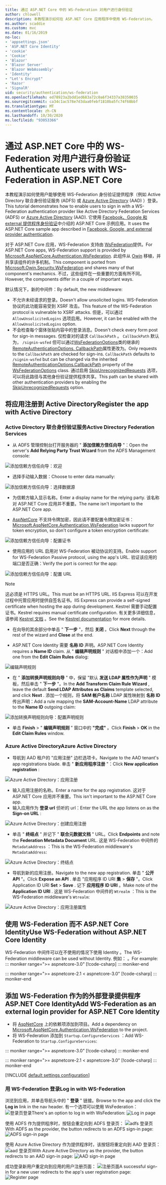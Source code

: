 ```yaml
---
title: 通过 ASP.NET Core 中的 WS-Federation 对用户进行身份验证
author: chlowell
description: 本教程演示如何在 ASP.NET Core 应用程序中使用 WS-Federation。
ms.author: scaddie
ms.custom: mvc
ms.date: 01/16/2019
no-loc:
- 'appsettings.json'
- 'ASP.NET Core Identity'
- 'cookie'
- 'Cookie'
- 'Blazor'
- 'Blazor Server'
- 'Blazor WebAssembly'
- 'Identity'
- "Let's Encrypt"
- 'Razor'
- 'SignalR'
uid: security/authentication/ws-federation
ms.openlocfilehash: ed78923a2bdd1ed683a72c0a6f34337a38350035
ms.sourcegitcommit: ca34c1ac578e7d3daa0febf1810ba5fc74f60bbf
ms.translationtype: MT
ms.contentlocale: zh-CN
ms.lasthandoff: 10/30/2020
ms.locfileid: "93053366"
---
```

# <a name="authenticate-users-with-ws-federation-in-aspnet-core"></a><span data-ttu-id="05670-103">通过 ASP.NET Core 中的 WS-Federation 对用户进行身份验证</span><span class="sxs-lookup"><span data-stu-id="05670-103">Authenticate users with WS-Federation in ASP.NET Core</span></span>

<span data-ttu-id="05670-104">本教程演示如何使用户能够使用 WS-Federation 身份验证提供程序（例如 Active Directory 联合身份验证服务 (ADFS) 或 [Azure Active Directory](/azure/active-directory/) (AAD) ）登录。</span><span class="sxs-lookup"><span data-stu-id="05670-104">This tutorial demonstrates how to enable users to sign in with a WS-Federation authentication provider like Active Directory Federation Services (ADFS) or [Azure Active Directory](/azure/active-directory/) (AAD).</span></span> <span data-ttu-id="05670-105">它使用 [Facebook、Google 和 external 提供程序身份验证](xref:security/authentication/social/index)中介绍的 ASP.NET Core 示例应用。</span><span class="sxs-lookup"><span data-stu-id="05670-105">It uses the ASP.NET Core sample app described in [Facebook, Google, and external provider authentication](xref:security/authentication/social/index).</span></span>

<span data-ttu-id="05670-106">对于 ASP.NET Core 应用，WS-Federation 支持由 [WsFederation](https://www.nuget.org/packages/Microsoft.AspNetCore.Authentication.WsFederation)提供。</span><span class="sxs-lookup"><span data-stu-id="05670-106">For ASP.NET Core apps, WS-Federation support is provided by [Microsoft.AspNetCore.Authentication.WsFederation](https://www.nuget.org/packages/Microsoft.AspNetCore.Authentication.WsFederation).</span></span> <span data-ttu-id="05670-107">此组件从 [Owin](https://www.nuget.org/packages/Microsoft.Owin.Security.WsFederation) 移植，并共享该组件的许多机制。</span><span class="sxs-lookup"><span data-stu-id="05670-107">This component is ported from [Microsoft.Owin.Security.WsFederation](https://www.nuget.org/packages/Microsoft.Owin.Security.WsFederation) and shares many of that component's mechanics.</span></span> <span data-ttu-id="05670-108">不过，这些组件在一些重要的方面有所不同。</span><span class="sxs-lookup"><span data-stu-id="05670-108">However, the components differ in a couple of important ways.</span></span>

<span data-ttu-id="05670-109">默认情况下，新的中间件：</span><span class="sxs-lookup"><span data-stu-id="05670-109">By default, the new middleware:</span></span>

* <span data-ttu-id="05670-110">不允许未经请求的登录。</span><span class="sxs-lookup"><span data-stu-id="05670-110">Doesn't allow unsolicited logins.</span></span> <span data-ttu-id="05670-111">WS-Federation 协议的此功能容易受到 XSRF 攻击。</span><span class="sxs-lookup"><span data-stu-id="05670-111">This feature of the WS-Federation protocol is vulnerable to XSRF attacks.</span></span> <span data-ttu-id="05670-112">但是，可以通过 `AllowUnsolicitedLogins` 选项启用。</span><span class="sxs-lookup"><span data-stu-id="05670-112">However, it can be enabled with the `AllowUnsolicitedLogins` option.</span></span>
* <span data-ttu-id="05670-113">不会检查每个窗体张贴内容中的登录消息。</span><span class="sxs-lookup"><span data-stu-id="05670-113">Doesn't check every form post for sign-in messages.</span></span> <span data-ttu-id="05670-114">仅检查对的请求 `CallbackPath` 。 `CallbackPath` 默认为， `/signin-wsfed` 但可以通过[WsFederationOptions](/dotnet/api/microsoft.aspnetcore.authentication.wsfederation.wsfederationoptions)类的继承的[RemoteAuthenticationOptions. CallbackPath](/dotnet/api/microsoft.aspnetcore.authentication.remoteauthenticationoptions.callbackpath)属性更改为。</span><span class="sxs-lookup"><span data-stu-id="05670-114">Only requests to the `CallbackPath` are checked for sign-ins. `CallbackPath` defaults to `/signin-wsfed` but can be changed via the inherited [RemoteAuthenticationOptions.CallbackPath](/dotnet/api/microsoft.aspnetcore.authentication.remoteauthenticationoptions.callbackpath) property of the [WsFederationOptions](/dotnet/api/microsoft.aspnetcore.authentication.wsfederation.wsfederationoptions) class.</span></span> <span data-ttu-id="05670-115">通过启用 [SkipUnrecognizedRequests](/dotnet/api/microsoft.aspnetcore.authentication.wsfederation.wsfederationoptions.skipunrecognizedrequests) 选项，可以将此路径与其他身份验证提供程序共享。</span><span class="sxs-lookup"><span data-stu-id="05670-115">This path can be shared with other authentication providers by enabling the [SkipUnrecognizedRequests](/dotnet/api/microsoft.aspnetcore.authentication.wsfederation.wsfederationoptions.skipunrecognizedrequests) option.</span></span>

## <a name="register-the-app-with-active-directory"></a><span data-ttu-id="05670-116">将应用注册到 Active Directory</span><span class="sxs-lookup"><span data-stu-id="05670-116">Register the app with Active Directory</span></span>

### <a name="active-directory-federation-services"></a><span data-ttu-id="05670-117">Active Directory 联合身份验证服务</span><span class="sxs-lookup"><span data-stu-id="05670-117">Active Directory Federation Services</span></span>

* <span data-ttu-id="05670-118">从 ADFS 管理控制台打开服务器的 " **添加信赖方信任向导** "：</span><span class="sxs-lookup"><span data-stu-id="05670-118">Open the server's **Add Relying Party Trust Wizard** from the ADFS Management console:</span></span>

![添加信赖方信任向导：欢迎](ws-federation/_static/AdfsAddTrust.png)

* <span data-ttu-id="05670-120">选择手动输入数据：</span><span class="sxs-lookup"><span data-stu-id="05670-120">Choose to enter data manually:</span></span>

![添加信赖方信任向导：选择数据源](ws-federation/_static/AdfsSelectDataSource.png)

* <span data-ttu-id="05670-122">为信赖方输入显示名称。</span><span class="sxs-lookup"><span data-stu-id="05670-122">Enter a display name for the relying party.</span></span> <span data-ttu-id="05670-123">该名称对 ASP.NET Core 应用并不重要。</span><span class="sxs-lookup"><span data-stu-id="05670-123">The name isn't important to the ASP.NET Core app.</span></span>

* <span data-ttu-id="05670-124">[AspNetCore](https://www.nuget.org/packages/Microsoft.AspNetCore.Authentication.WsFederation) 不支持令牌加密，因此请不要配置令牌加密证书：</span><span class="sxs-lookup"><span data-stu-id="05670-124">[Microsoft.AspNetCore.Authentication.WsFederation](https://www.nuget.org/packages/Microsoft.AspNetCore.Authentication.WsFederation) lacks support for token encryption, so don't configure a token encryption certificate:</span></span>

![添加信赖方信任向导：配置证书](ws-federation/_static/AdfsConfigureCert.png)

* <span data-ttu-id="05670-126">使用应用的 URL 启用对 WS-Federation 被动协议的支持。</span><span class="sxs-lookup"><span data-stu-id="05670-126">Enable support for WS-Federation Passive protocol, using the app's URL.</span></span> <span data-ttu-id="05670-127">验证该应用的端口是否正确：</span><span class="sxs-lookup"><span data-stu-id="05670-127">Verify the port is correct for the app:</span></span>

![添加信赖方信任向导：配置 URL](ws-federation/_static/AdfsConfigureUrl.png)

> [!NOTE]
> <span data-ttu-id="05670-129">这必须是 HTTPS URL。</span><span class="sxs-lookup"><span data-stu-id="05670-129">This must be an HTTPS URL.</span></span> <span data-ttu-id="05670-130">IIS Express 可以在开发过程中托管应用时提供自签名证书。</span><span class="sxs-lookup"><span data-stu-id="05670-130">IIS Express can provide a self-signed certificate when hosting the app during development.</span></span> <span data-ttu-id="05670-131">Kestrel 需要手动配置证书。</span><span class="sxs-lookup"><span data-stu-id="05670-131">Kestrel requires manual certificate configuration.</span></span> <span data-ttu-id="05670-132">有关更多详细信息，请参阅 [Kestrel 文档](xref:fundamentals/servers/kestrel) 。</span><span class="sxs-lookup"><span data-stu-id="05670-132">See the [Kestrel documentation](xref:fundamentals/servers/kestrel) for more details.</span></span>

* <span data-ttu-id="05670-133">在向导的其余部分中单击 " **下一步** "，然后 **关闭** 。</span><span class="sxs-lookup"><span data-stu-id="05670-133">Click **Next** through the rest of the wizard and **Close** at the end.</span></span>

* <span data-ttu-id="05670-134">ASP.NET Core Identity 需要 **名称 ID** 声明。</span><span class="sxs-lookup"><span data-stu-id="05670-134">ASP.NET Core Identity requires a **Name ID** claim.</span></span> <span data-ttu-id="05670-135">从 " **编辑声明规则** " 对话框中添加一个：</span><span class="sxs-lookup"><span data-stu-id="05670-135">Add one from the **Edit Claim Rules** dialog:</span></span>

![编辑声明规则](ws-federation/_static/EditClaimRules.png)

* <span data-ttu-id="05670-137">在 " **添加转换声明规则向导** " 中，保留 "默认 **发送 LDAP 属性作为声明** " 模板，然后单击 " **下一步** "。</span><span class="sxs-lookup"><span data-stu-id="05670-137">In the **Add Transform Claim Rule Wizard** , leave the default **Send LDAP Attributes as Claims** template selected, and click **Next** .</span></span> <span data-ttu-id="05670-138">添加一个规则，将 **SAM 帐户名称** LDAP 属性映射到 **名称 ID** 传出声明：</span><span class="sxs-lookup"><span data-stu-id="05670-138">Add a rule mapping the **SAM-Account-Name** LDAP attribute to the **Name ID** outgoing claim:</span></span>

![添加转换声明规则向导：配置声明规则](ws-federation/_static/AddTransformClaimRule.png)

* <span data-ttu-id="05670-140">单击 **Finish**  >  " **编辑声明规则** " 窗口中的 **"完成"** 。</span><span class="sxs-lookup"><span data-stu-id="05670-140">Click **Finish** > **OK** in the **Edit Claim Rules** window.</span></span>

### <a name="azure-active-directory"></a><span data-ttu-id="05670-141">Azure Active Directory</span><span class="sxs-lookup"><span data-stu-id="05670-141">Azure Active Directory</span></span>

* <span data-ttu-id="05670-142">导航到 AAD 租户的 "应用注册" 边栏选项卡。</span><span class="sxs-lookup"><span data-stu-id="05670-142">Navigate to the AAD tenant's app registrations blade.</span></span> <span data-ttu-id="05670-143">单击 " **新应用程序注册** "：</span><span class="sxs-lookup"><span data-stu-id="05670-143">Click **New application registration** :</span></span>

![Azure Active Directory：应用注册](ws-federation/_static/AadNewAppRegistration.png)

* <span data-ttu-id="05670-145">输入应用注册的名称。</span><span class="sxs-lookup"><span data-stu-id="05670-145">Enter a name for the app registration.</span></span> <span data-ttu-id="05670-146">这对于 ASP.NET Core 应用并不重要。</span><span class="sxs-lookup"><span data-stu-id="05670-146">This isn't important to the ASP.NET Core app.</span></span>
* <span data-ttu-id="05670-147">输入应用作为 **登录 url** 侦听的 url：</span><span class="sxs-lookup"><span data-stu-id="05670-147">Enter the URL the app listens on as the **Sign-on URL** :</span></span>

![Azure Active Directory：创建应用注册](ws-federation/_static/AadCreateAppRegistration.png)

* <span data-ttu-id="05670-149">单击 " **终结点** " 并记下 " **联合元数据文档** " URL。</span><span class="sxs-lookup"><span data-stu-id="05670-149">Click **Endpoints** and note the **Federation Metadata Document** URL.</span></span> <span data-ttu-id="05670-150">这是 WS-Federation 中间件的 `MetadataAddress` ：</span><span class="sxs-lookup"><span data-stu-id="05670-150">This is the WS-Federation middleware's `MetadataAddress`:</span></span>

![Azure Active Directory：终结点](ws-federation/_static/AadFederationMetadataDocument.png)

* <span data-ttu-id="05670-152">导航到新的应用注册。</span><span class="sxs-lookup"><span data-stu-id="05670-152">Navigate to the new app registration.</span></span> <span data-ttu-id="05670-153">单击 " **公开 API** "。</span><span class="sxs-lookup"><span data-stu-id="05670-153">Click **Expose an API** .</span></span> <span data-ttu-id="05670-154">单击 "应用程序 ID URI **集**  >  **保存** "。</span><span class="sxs-lookup"><span data-stu-id="05670-154">Click Application ID URI **Set** > **Save** .</span></span> <span data-ttu-id="05670-155">记下  **应用程序 ID URI** 。</span><span class="sxs-lookup"><span data-stu-id="05670-155">Make note of the  **Application ID URI** .</span></span> <span data-ttu-id="05670-156">这是 WS-Federation 中间件的 `Wtrealm` ：</span><span class="sxs-lookup"><span data-stu-id="05670-156">This is the WS-Federation middleware's `Wtrealm`:</span></span>

![Azure Active Directory：应用注册属性](ws-federation/_static/AadAppIdUri.png)

## <a name="use-ws-federation-without-no-locaspnet-core-identity"></a><span data-ttu-id="05670-158">使用 WS-Federation 而不 ASP.NET Core Identity</span><span class="sxs-lookup"><span data-stu-id="05670-158">Use WS-Federation without ASP.NET Core Identity</span></span>

<span data-ttu-id="05670-159">WS-Federation 中间件可以在不使用的情况下使用 Identity 。</span><span class="sxs-lookup"><span data-stu-id="05670-159">The WS-Federation middleware can be used without Identity.</span></span> <span data-ttu-id="05670-160">例如： 。</span><span class="sxs-lookup"><span data-stu-id="05670-160">For example:</span></span>
::: moniker range=">= aspnetcore-3.0"
[!code-csharp[](ws-federation/samples/StartupNon31.cs?name=snippet)]
::: moniker-end

::: moniker range=">= aspnetcore-2.1 < aspnetcore-3.0"
[!code-csharp[](ws-federation/samples/StartupNon21.cs?name=snippet)]
::: moniker-end

## <a name="add-ws-federation-as-an-external-login-provider-for-no-locaspnet-core-identity"></a><span data-ttu-id="05670-161">添加 WS-Federation 作为的外部登录提供程序 ASP.NET Core Identity</span><span class="sxs-lookup"><span data-stu-id="05670-161">Add WS-Federation as an external login provider for ASP.NET Core Identity</span></span>

* <span data-ttu-id="05670-162">将 [AspNetCore](https://www.nuget.org/packages/Microsoft.AspNetCore.Authentication.WsFederation) 上的依赖项添加到项目。</span><span class="sxs-lookup"><span data-stu-id="05670-162">Add a dependency on [Microsoft.AspNetCore.Authentication.WsFederation](https://www.nuget.org/packages/Microsoft.AspNetCore.Authentication.WsFederation) to the project.</span></span>
* <span data-ttu-id="05670-163">将 WS-Federation 添加到 `Startup.ConfigureServices` ：</span><span class="sxs-lookup"><span data-stu-id="05670-163">Add WS-Federation to `Startup.ConfigureServices`:</span></span>

::: moniker range=">= aspnetcore-3.0"
[!code-csharp[](ws-federation/samples/Startup31.cs?name=snippet)]
::: moniker-end

::: moniker range=">= aspnetcore-2.1 < aspnetcore-3.0"
[!code-csharp[](ws-federation/samples/Startup21.cs?name=snippet)]
::: moniker-end

[!INCLUDE [default settings configuration](social/includes/default-settings.md)]

### <a name="log-in-with-ws-federation"></a><span data-ttu-id="05670-164">用 WS-Federation 登录</span><span class="sxs-lookup"><span data-stu-id="05670-164">Log in with WS-Federation</span></span>

<span data-ttu-id="05670-165">浏览到应用，并单击导航头中的 " **登录** " 链接。</span><span class="sxs-lookup"><span data-stu-id="05670-165">Browse to the app and click the **Log in** link in the nav header.</span></span> <span data-ttu-id="05670-166">有一个选项可以使用 WsFederation： ![ 登录页登录](ws-federation/_static/WsFederationButton.png)</span><span class="sxs-lookup"><span data-stu-id="05670-166">There's an option to log in with WsFederation: ![Log in page](ws-federation/_static/WsFederationButton.png)</span></span>

<span data-ttu-id="05670-167">使用 ADFS 作为提供程序时，按钮会重定向到 ADFS 登录页： ![ adfs 登录页](ws-federation/_static/AdfsLoginPage.png)</span><span class="sxs-lookup"><span data-stu-id="05670-167">With ADFS as the provider, the button redirects to an ADFS sign-in page: ![ADFS sign-in page](ws-federation/_static/AdfsLoginPage.png)</span></span>

<span data-ttu-id="05670-168">使用 Azure Active Directory 作为提供程序时，该按钮将重定向到 AAD 登录页： ![ aad 登录页](ws-federation/_static/AadSignIn.png)</span><span class="sxs-lookup"><span data-stu-id="05670-168">With Azure Active Directory as the provider, the button redirects to an AAD sign-in page: ![AAD sign-in page](ws-federation/_static/AadSignIn.png)</span></span>

<span data-ttu-id="05670-169">成功登录新用户重定向到应用的用户注册页面： ![ 注册页面](ws-federation/_static/Register.png)</span><span class="sxs-lookup"><span data-stu-id="05670-169">A successful sign-in for a new user redirects to the app's user registration page: ![Register page](ws-federation/_static/Register.png)</span></span>
